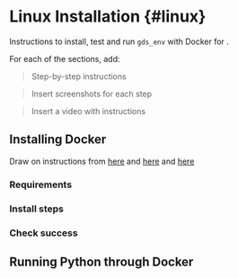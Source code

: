 # Linux Installation {#linux}

Instructions to install, test and run `gds_env` with Docker for .

For each of the sections, add:

> Step-by-step instructions

> Insert screenshots for each step

> Insert a video with instructions


## Installing Docker

Draw on instructions from [here](https://gdsl-ul.github.io/the_knowledge/docker.html) and [here](https://darribas.org/gds_env/guides/docker_install/) and [here](https://darribas.org/gds_env/guides/docker_install/)

### Requirements

### Install steps

### Check success

## Running Python through Docker
